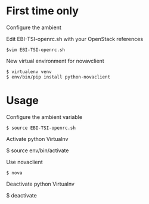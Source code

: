 # First time only
Configure the ambient

Edit EBI-TSI-openrc.sh with your OpenStack references

    $vim EBI-TSI-openrc.sh

New virtual environment for novavclient
    
    $ virtualenv venv
    $ env/bin/pip install python-novaclient

# Usage
Configure the ambient variable

    $ source EBI-TSI-openrc.sh

Activate python Virtualnv

   $ source env/bin/activate

Use novaclient

    $ nova

Deactivate python Virtualnv

   $ deactivate

